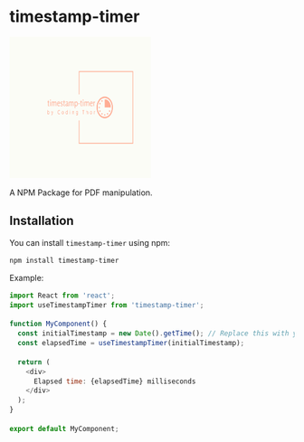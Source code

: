 # timestamp-timer

<img src="./timestamp-timer.png" alt="timestamp-timer Logo" width="250" height="250">

A NPM Package for PDF manipulation. 

## Installation

You can install `timestamp-timer` using npm:

```bash
npm install timestamp-timer
```

Example:
```javascript
import React from 'react';
import useTimestampTimer from 'timestamp-timer';

function MyComponent() {
  const initialTimestamp = new Date().getTime(); // Replace this with your timestamp logic
  const elapsedTime = useTimestampTimer(initialTimestamp);

  return (
    <div>
      Elapsed time: {elapsedTime} milliseconds
    </div>
  );
}

export default MyComponent;
```